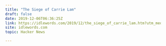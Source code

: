 ```yaml
---
title: "The Siege of Carrie Lam"
draft: false
date: 2019-12-06T06:36:25Z
link: https://idlewords.com/2019/12/the_siege_of_carrie_lam.htm?utm_medium=RSS&utm_source=hune
site: idlewords.com
topic: Hacker News  

---
```

